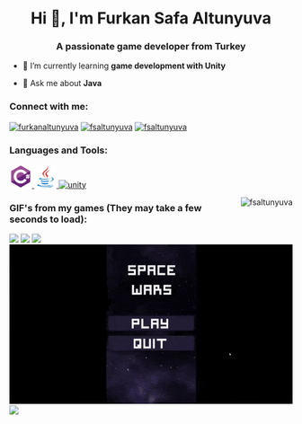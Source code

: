 <h1 align="center">Hi 👋, I'm Furkan Safa Altunyuva</h1>
<h3 align="center">A passionate game developer from Turkey</h3>

- 🌱 I’m currently learning **game development with Unity**

- 💬 Ask me about **Java**

<h3 align="left">Connect with me:</h3>
<p align="left">
<a href="https://linkedin.com/in/furkanaltunyuva" target="blank"><img align="center" src="https://raw.githubusercontent.com/rahuldkjain/github-profile-readme-generator/master/src/images/icons/Social/linked-in-alt.svg" alt="furkanaltunyuva" height="30" width="40" /></a>
<a href="https://stackoverflow.com/users/fsaltunyuva" target="blank"><img align="center" src="https://raw.githubusercontent.com/rahuldkjain/github-profile-readme-generator/master/src/images/icons/Social/stack-overflow.svg" alt="fsaltunyuva" height="30" width="40" /></a>
<a href="https://www.hackerrank.com/fsaltunyuva" target="blank"><img align="center" src="https://raw.githubusercontent.com/rahuldkjain/github-profile-readme-generator/master/src/images/icons/Social/hackerrank.svg" alt="fsaltunyuva" height="30" width="40" /></a>
</p>

<h3 align="left">Languages and Tools:</h3>
<p align="left"> <a href="https://www.w3schools.com/cs/" target="_blank" rel="noreferrer"> <img src="https://raw.githubusercontent.com/devicons/devicon/master/icons/csharp/csharp-original.svg" alt="csharp" width="40" height="40"/> </a> <a href="https://www.java.com" target="_blank" rel="noreferrer"> <img src="https://raw.githubusercontent.com/devicons/devicon/master/icons/java/java-original.svg" alt="java" width="40" height="40"/> </a> <a href="https://unity.com/" target="_blank" rel="noreferrer"> <img src="https://www.vectorlogo.zone/logos/unity3d/unity3d-icon.svg" alt="unity" width="40" height="40"/> </a> </p>

<p><img align="right" src="https://github-readme-stats.vercel.app/api/top-langs?username=fsaltunyuva&show_icons=true&locale=en&layout=compact" alt="fsaltunyuva" /></p>

<h3 align="left">GIF's from my games (They may take a few seconds to load):</h3>

![](https://github.com/fsaltunyuva/fsaltunyuva/blob/main/devrunoptimized.gif)
![](https://github.com/fsaltunyuva/Andromeda-s-Hero/blob/main/Images-Gifs/andromedasherooptimized.gif)
![](https://github.com/fsaltunyuva/RocketOperator/blob/main/Image-Gifs/rocketoperatoroptimized.gif)
![](https://github.com/fsaltunyuva/LaserDefender/blob/main/Laser%20Defender/Images-Gifs/laserdefenderoptimized.gif)
![](https://github.com/fsaltunyuva/SnowBoarder/blob/main/SnowBoarder%20Project/Images-Gifs/snowboarderoptimized.gif)



